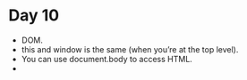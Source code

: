 # Day 10
- DOM.
- this and window is the same (when you’re at the top level).
- You can use document.body to access HTML.
- 